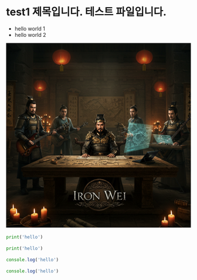 # test1 제목입니다. 테스트 파일입니다.

* hello world 1
* hello world 2

![샘플 이미지](../img/IRONWEI.jpg)

```python
print('hello')
```

```py
print('hello')
```

```javascript
console.log('hello')
```

```js
console.log('hello')
```
